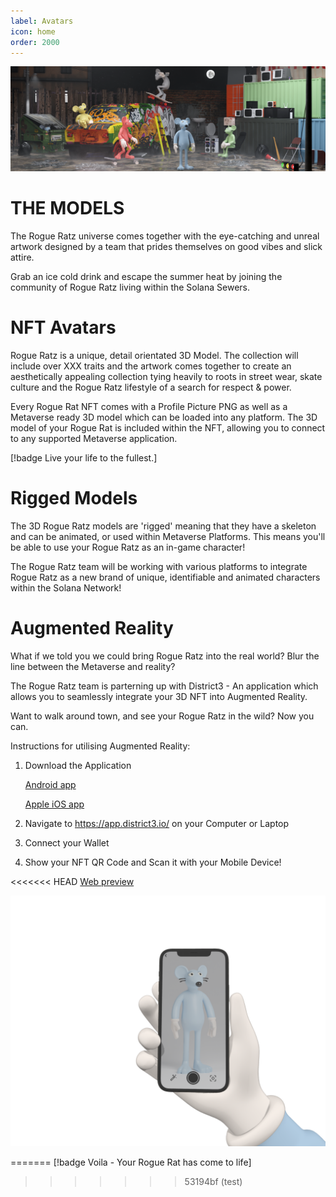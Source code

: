 ```yaml
---
label: Avatars
icon: home
order: 2000
---
```


![](../static/banner2.png)

# THE MODELS

The Rogue Ratz universe comes together with the eye-catching and unreal artwork designed by a team that prides themselves on good vibes and slick attire. 

Grab an ice cold drink and escape the summer heat by joining the community of Rogue Ratz living within the Solana Sewers. 

# NFT Avatars

Rogue Ratz is a unique, detail orientated 3D Model. The collection will include over XXX traits and the artwork comes together to create an aesthetically appealing collection tying heavily to roots in street wear, skate culture and the Rogue Ratz lifestyle of a search for respect & power. 

Every Rogue Rat NFT comes with a Profile Picture PNG as well as a Metaverse ready 3D model which can be loaded into any platform. The 3D model of your Rogue Rat is included within the NFT, allowing you to connect to any supported Metaverse application.

[!badge Live your life to the fullest.]

# Rigged Models

The 3D Rogue Ratz models are 'rigged' meaning that they have a skeleton and can be animated, or used within Metaverse Platforms. This means you'll be able to use your Rogue Ratz as an in-game character!

The Rogue Ratz team will be working with various platforms to integrate Rogue Ratz as a new brand of unique, identifiable and animated characters within the Solana Network!

# Augmented Reality

What if we told you we could bring Rogue Ratz into the real world? Blur the line between the Metaverse and reality?

The Rogue Ratz team is parterning up with District3 - An application which allows you to seamlessly integrate your 3D NFT into Augmented Reality.

Want to walk around town, and see your Rogue Ratz in the wild? Now you can. 

Instructions for utilising Augmented Reality: 

1. Download the Application

    [Android app](https://play.google.com/store/apps/details?id=com.district3.arviewer)

    [Apple iOS app](https://apps.apple.com/app/id1606714182?platform=iphone)

2. Navigate to https://app.district3.io/ on your Computer or Laptop

3. Connect your Wallet

4. Show your NFT QR Code and Scan it with your Mobile Device!

<<<<<<< HEAD
[Web preview](https://district3.io/preview/)

![](../static/ar.png)

=======
[!badge Voila - Your Rogue Rat has come to life]
>>>>>>> 53194bf (test)
